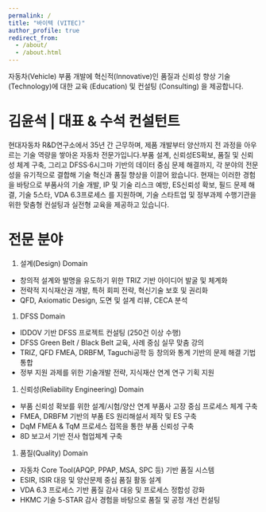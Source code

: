 ```yaml
---
permalink: /
title: "바이텍 (VITEC)"
author_profile: true
redirect_from: 
  - /about/
  - /about.html
---
```


자동차(Vehicle) 부품 개발에 혁신적(Innovative)인 품질과 신뢰성 향상 기술(Technology)에 대한 교육 (Education) 및 컨설팅 (Consulting) 을 제공합니다.

김윤석 | 대표 & 수석 컨설턴트
======
현대자동차 R&D연구소에서 35년 간 근무하며, 제품 개발부터 양산까지 전 과정을 아우르는 기술 역량을 쌓아온 자동차 전문가입니다.부품 설계, 신뢰성ES확보, 품질 및 신뢰성  체계 구축, 그리고 DFSS·6시그마 기반의 데이터 중심 문제 해결까지, 각 분야의 전문성을 유기적으로 결합해 기술 혁신과 품질 향상을 이끌어 왔습니다. 현재는 이러한 경험을 바탕으로 부품사의 기술 개발, IP 및 기술 리스크 예방, ES신뢰성 확보, 필드 문제 해결, 기술 5스타, VDA 6.3프로세스 를 지원하며, 기술 스타트업 및 정부과제 수행기관을 위한 맞춤형 컨설팅과 실전형 교육을 제공하고 있습니다.

전문 분야
======
1. 설계(Design) Domain
 * 창의적 설계와 발명을 유도하기 위한 TRIZ 기반 아이디어 발굴 및 체계화
 * 전략적 지식재산권 개발, 특허 회피 전략, 혁신기술 보호 및 권리화
 * QFD, Axiomatic Design, 도면 및 설계 리뷰, CECA 분석
1. DFSS Domain
 * IDDOV 기반 DFSS 프로젝트 컨설팅 (250건 이상 수행)
 * DFSS Green Belt / Black Belt 교육, 사례 중심 실무 맞춤 강의
 * TRIZ, QFD  FMEA, DRBFM, Taguchi공학 등 창의와 통계 기반의 문제 해결 기법 통합
 * 정부 지원 과제를 위한 기술개발 전략, 지식재산 연계 연구 기획 지원
1. 신뢰성(Reliability Engineering) Domain
 * 부품 신뢰성 확보를 위한 설계/시험/양산 연계 부품사 고장 중심 프로세스 체계 구축
 * FMEA, DRBFM 기반의 부품 ES 원리해설서 제작 및 ES 구축
 * DqM FMEA & TqM 프로세스 접목을 통한 부품 신뢰성 구축
 * 8D 보고서 기반 전사 협업체계 구축
1. 품질(Quality) Domain
 * 자동차 Core Tool(APQP, PPAP, MSA, SPC 등) 기반 품질 시스템 
 * ESIR, ISIR 대응 및 양산문제 중심 품질 활동 설계
 * VDA 6.3 프로세스 기반 품질 감사 대응 및 프로세스 정합성 강화
 * HKMC 기술 5-STAR 감사 경험을 바탕으로 품질 및 공정 개선 컨설팅



